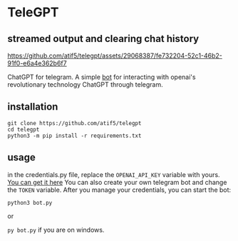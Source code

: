 
# TeleGPT
## streamed output and clearing chat history
https://github.com/atif5/telegpt/assets/29068387/fe732204-52c1-46b2-91f0-e6a4e362b6f7

ChatGPT for telegram. A simple [bot](https://t.me/ChatGPTNewestBot) for interacting with openai's revolutionary technology ChatGPT through telegram.

## installation
```
git clone https://github.com/atif5/telegpt
cd telegpt
python3 -m pip install -r requirements.txt
```

## usage
in the credentials.py file, replace the `OPENAI_API_KEY` variable with yours. [You can get it here](https://platform.openai.com/account/api-keys)
You can also create your own telegram bot and change the `TOKEN` variable. After you manage your credentials, you can start the bot:

```python3 bot.py```

or

```py bot.py``` if you are on windows.



